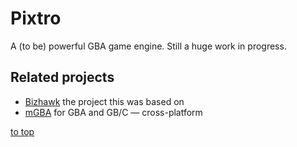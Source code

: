 # Pixtro

A (to be) powerful GBA game engine.  Still a huge work in progress.

## Related projects

* [Bizhawk](http://tasvideos.org/BizHawk.html) the project this was based on
* [mGBA](https://mgba.io) for GBA and GB/C — cross-platform

[to top](#Pixtro)

